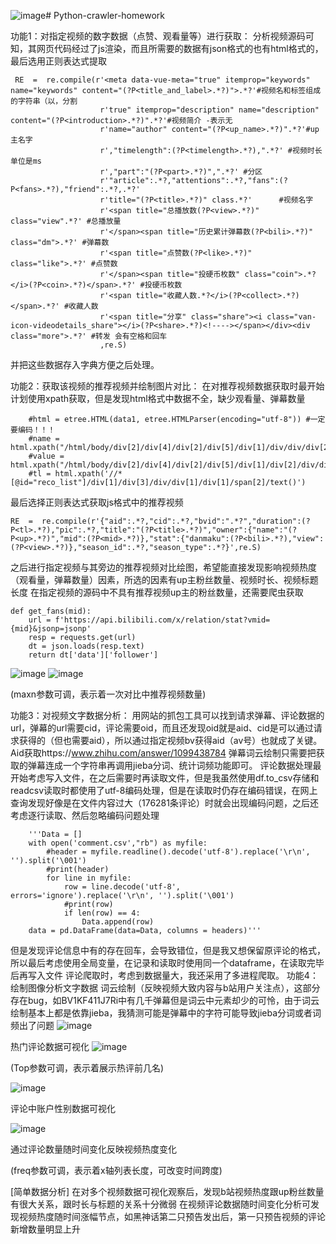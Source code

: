 ![image](https://github.com/Wak209/Python-crawler-homework/assets/128209418/c02d2a78-4a62-4c2d-bc1a-fb2a49f1e329)# Python-crawler-homework


功能1：对指定视频的数字数据（点赞、观看量等）进行获取：
分析视频源码可知，其网页代码经过了js渲染，而且所需要的数据有json格式的也有html格式的，最后选用正则表达式提取

```
 RE  =  re.compile(r'<meta data-vue-meta="true" itemprop="keywords" name="keywords" content="(?P<title_and_label>.*?)">.*?'#视频名和标签组成的字符串（以，分割
                    r'true" itemprop="description" name="description" content="(?P<introduction>.*?)".*?'#视频简介 -表示无
                    r'name="author" content="(?P<up_name>.*?)".*?'#up主名字
                    r',"timelength":(?P<timelength>.*?),".*?' #视频时长 单位是ms
                    r',"part":"(?P<part>.*?)",".*?' #分区
                    r'"article":.*?,"attentions":.*?,"fans":(?P<fans>.*?),"friend":.*?,.*?'
                    r'title="(?P<title>.*?)" class.*?'      #视频名字
                    r'<span title="总播放数(?P<view>.*?)" class="view".*?' #总播放量
                    r'</span><span title="历史累计弹幕数(?P<bili>.*?)" class="dm">.*?' #弹幕数
                    r'<span title="点赞数(?P<like>.*?)" class="like">.*?' #点赞数
                    r'</span><span title="投硬币枚数" class="coin">.*?</i>(?P<coin>.*?)</span>.*?' #投硬币枚数
                    r'<span title="收藏人数.*?</i>(?P<collect>.*?)</span>.*?' #收藏人数
                    r'<span title="分享" class="share"><i class="van-icon-videodetails_share"></i>(?P<share>.*?)<!----></span></div><div class="more">.*?' #转发 会有空格和回车
                    ,re.S)
```


并把这些数据存入字典方便之后处理。

功能2：获取该视频的推荐视频并绘制图片对比：
在对推荐视频数据获取时最开始计划使用xpath获取，但是发现html格式中数据不全，缺少观看量、弹幕数量

```
    #html = etree.HTML(data1, etree.HTMLParser(encoding="utf-8")) #一定要编码！！！
    #name = html.xpath("/html/body/div[2]/div[4]/div[2]/div[5]/div[1]/div/div/div[2]/a/span/text()")
    #value = html.xpath("/html/body/div[2]/div[4]/div[2]/div[5]/div[1]/div[2]/div/div[2]/div[2]/text()")
    #tl = html.xpath('//*[@id="reco_list"]/div[1]/div[3]/div/div[1]/div[1]/span[2]/text()')
```

最后选择正则表达式获取js格式中的推荐视频

```
RE  =  re.compile(r'{"aid":.*?,"cid":.*?,"bvid":".*?","duration":(?P<tl>.*?),"pic":.*?,"title":"(?P<title>.*?)","owner":{"name":"(?P<up>.*?)","mid":(?P<mid>.*?)},"stat":{"danmaku":(?P<bili>.*?),"view":(?P<view>.*?)},"season_id":.*?,"season_type":.*?}',re.S)
```

之后进行指定视频与其旁边的推荐视频对比绘图，希望能直接发现影响视频热度（观看量，弹幕数量）因素，所选的因素有up主粉丝数量、视频时长、视频标题长度
在指定视频的源码中不具有推荐视频up主的粉丝数量，还需要爬虫获取

```
def get_fans(mid):
    url = f'https://api.bilibili.com/x/relation/stat?vmid={mid}&jsonp=jsonp'
    resp = requests.get(url)
    dt = json.loads(resp.text)
    return dt['data']['follower']
```


![image](https://github.com/Wak209/Python-crawler-homework/assets/128209418/bcff66d4-8ce7-47ce-8617-daf7cdd90d23)
![image](https://github.com/Wak209/Python-crawler-homework/assets/128209418/6b97d798-5888-4990-9146-5a0e5c082007)



(maxn参数可调，表示着一次对比中推荐视频数量)


功能3：对视频文字数据分析：
用网站的抓包工具可以找到请求弹幕、评论数据的url，弹幕的url需要cid，评论需要oid，而且还发现oid就是aid、cid是可以通过请求获得的（但也需要aid），所以通过指定视频bv获得aid（av号）也就成了关键。
Aid获取https://www.zhihu.com/answer/1099438784
弹幕词云绘制只需要把获取的弹幕连成一个字符串再调用jieba分词、统计词频功能即可。
评论数据处理最开始考虑写入文件，在之后需要时再读取文件，但是我虽然使用df.to_csv存储和readcsv读取时都使用了utf-8编码处理，但是在读取时仍存在编码错误，在网上查询发现好像是在文件内容过大（176281条评论）时就会出现编码问题，之后还考虑逐行读取、然后忽略编码问题处理

```
    '''Data = []
    with open('comment.csv',"rb") as myfile:
        #header = myfile.readline().decode('utf-8').replace('\r\n', '').split('\001')
        #print(header)
        for line in myfile:
            row = line.decode('utf-8', errors='ignore').replace('\r\n', '').split('\001')
            #print(row)
            if len(row) == 4:
                Data.append(row)
    data = pd.DataFrame(data=Data, columns = headers)'''
```

但是发现评论信息中有的存在回车，会导致错位，但是我又想保留原评论的格式，所以最后考虑使用全局变量，在记录和读取时使用同一个dataframe，在读取完毕后再写入文件
评论爬取时，考虑到数据量大，我还采用了多进程爬取。
功能4：绘制图像分析文字数据
词云绘制（反映视频大致内容与b站用户关注点），这部分存在bug，如BV1KF411J7Ri中有几千弹幕但是词云中元素却少的可怜，由于词云绘制基本上都是依靠jieba，我猜测可能是弹幕中的字符可能导致jieba分词或者词频出了问题
![image](https://github.com/Wak209/Python-crawler-homework/assets/128209418/157c0027-09ca-491b-b685-09496b62cf75)

热门评论数据可视化
![image](https://github.com/Wak209/Python-crawler-homework/assets/128209418/68328928-720c-4c70-bd62-e5cd3f19cf63)

(Top参数可调，表示着展示热评前几名)

![image](https://github.com/Wak209/Python-crawler-homework/assets/128209418/f3ebde4e-33ad-4da2-9f73-16c96b62e110)

评论中账户性别数据可视化

![image](https://github.com/Wak209/Python-crawler-homework/assets/128209418/db648bb0-7fad-4235-be19-f569a72912d6)

通过评论数量随时间变化反映视频热度变化



(freq参数可调，表示着x轴列表长度，可改变时间跨度)

[简单数据分析]
在对多个视频数据可视化观察后，发现b站视频热度跟up粉丝数量有很大关系，跟时长与标题的关系十分微弱
在视频评论数据随时间变化分析可发现视频热度随时间涨幅节点，如黑神话第二只预告发出后，第一只预告视频的评论新增数量明显上升
